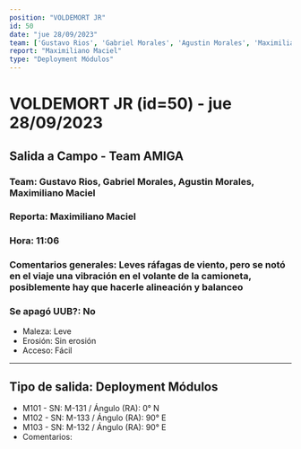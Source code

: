 ```yaml
---
position: "VOLDEMORT JR"
id: 50
date: "jue 28/09/2023"
team: ['Gustavo Rios', 'Gabriel Morales', 'Agustin Morales', 'Maximiliano Maciel']
report: "Maximiliano Maciel"
type: "Deployment Módulos"
---
```


# VOLDEMORT JR (id=50) - jue 28/09/2023
## Salida a Campo - Team AMIGA
### Team: Gustavo Rios, Gabriel Morales, Agustin Morales, Maximiliano Maciel
### Reporta: Maximiliano Maciel
### Hora: 11:06
### Comentarios generales: Leves ráfagas de viento, pero se notó en el viaje una vibración en el volante de la camioneta, posiblemente hay que hacerle alineación y balanceo 
### Se apagó UUB?: No 
- Maleza: Leve
- Erosión: Sin erosión
- Acceso: Fácil
---------
## Tipo de salida: Deployment Módulos
   - M101 - SN: M-131 / Ángulo (RA): 0° N
   - M102 - SN: M-133 / Ángulo (RA): 90° E
   - M103 - SN: M-132 / Ángulo (RA): 90° E
   - Comentarios: 
